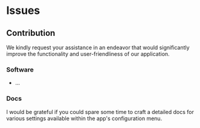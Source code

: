 # Issues
## Contribution
We kindly request your assistance in an endeavor that would significantly improve the functionality and user-friendliness of our application.
### Software
* ...
### Docs
I would be grateful if you could spare some time to craft a detailed docs for various settings available within the app's configuration menu.
